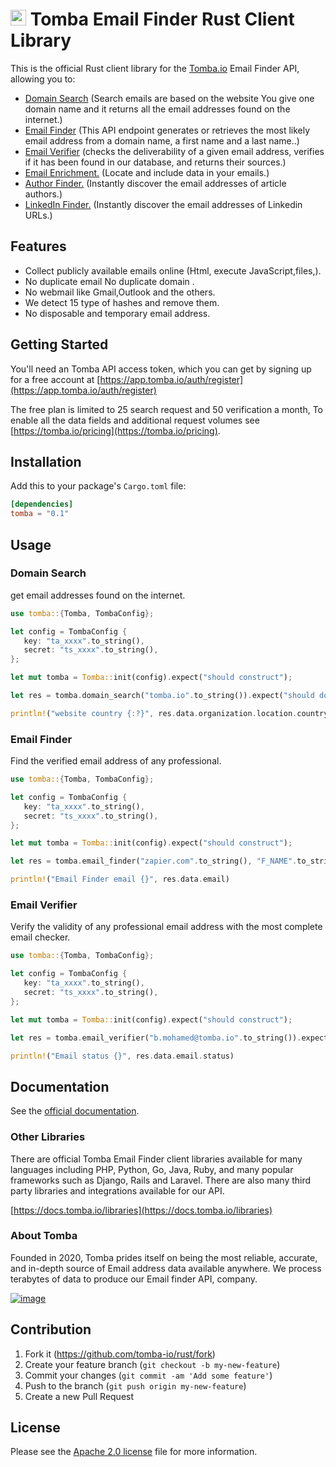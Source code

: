 # [<img src="https://tomba.io/logo.svg" alt="Tomba" width="25"/>](https://tomba.io/) Tomba Email Finder Rust Client Library

This is the official Rust client library for the [Tomba.io](https://tomba.io) Email Finder API,
allowing you to:

- [Domain Search](https://tomba.io/domain-search) (Search emails are based on the website You give one domain name and it returns all the email addresses found on the internet.)
- [Email Finder](https://tomba.io/email-finder) (This API endpoint generates or retrieves the most likely email address from a domain name, a first name and a last name..)
- [Email Verifier](https://tomba.io/email-verifier) (checks the deliverability of a given email address, verifies if it has been found in our database, and returns their sources.)
- [Email Enrichment.](https://tomba.io/enrichment) (Locate and include data in your emails.)
- [Author Finder.](https://tomba.io/author-finder) (Instantly discover the email addresses of article authors.)
- [LinkedIn Finder.](https://tomba.io/linkedin-finder) (Instantly discover the email addresses of Linkedin URLs.)

## Features

- Collect publicly available emails online (Html, execute JavaScript,files,).
- No duplicate email No duplicate domain .
- No webmail like Gmail,Outlook and the others.
- We detect 15 type of hashes and remove them.
- No disposable and temporary email address.

## Getting Started

You'll need an Tomba API access token, which you can get by signing up for a free account at [https://app.tomba.io/auth/register](https://app.tomba.io/auth/register)

The free plan is limited to 25 search request and 50 verification a month, To enable all the data fields and additional request volumes see [https://tomba.io/pricing](https://tomba.io/pricing).

## Installation

Add this to your package's `Cargo.toml` file:

```toml
[dependencies]
tomba = "0.1"
```

## Usage

### Domain Search

get email addresses found on the internet.

```rust
use tomba::{Tomba, TombaConfig};

let config = TombaConfig {
   key: "ta_xxxx".to_string(),
   secret: "ts_xxxx".to_string(),
};

let mut tomba = Tomba::init(config).expect("should construct");

let res = tomba.domain_search("tomba.io".to_string()).expect("should do domain_search ");

println!("website country {:?}", res.data.organization.location.country);
```

### Email Finder

Find the verified email address of any professional.

```rust
use tomba::{Tomba, TombaConfig};

let config = TombaConfig {
   key: "ta_xxxx".to_string(),
   secret: "ts_xxxx".to_string(),
};

let mut tomba = Tomba::init(config).expect("should construct");

let res = tomba.email_finder("zapier.com".to_string(), "F_NAME".to_string(), "L_NAME".to_string()).expect("should do email finder");

println!("Email Finder email {}", res.data.email)
```

### Email Verifier

Verify the validity of any professional email address with the most complete email checker.

```rust
use tomba::{Tomba, TombaConfig};

let config = TombaConfig {
   key: "ta_xxxx".to_string(),
   secret: "ts_xxxx".to_string(),
};

let mut tomba = Tomba::init(config).expect("should construct");

let res = tomba.email_verifier("b.mohamed@tomba.io".to_string()).expect("should do verify");

println!("Email status {}", res.data.email.status)
```

## Documentation

See the [official documentation](https://docs.tomba.io/introduction).

### Other Libraries

There are official Tomba Email Finder client libraries available for many languages including PHP, Python, Go, Java, Ruby, and many popular frameworks such as Django, Rails and Laravel. There are also many third party libraries and integrations available for our API.

[https://docs.tomba.io/libraries](https://docs.tomba.io/libraries)

### About Tomba

Founded in 2020, Tomba prides itself on being the most reliable, accurate, and in-depth source of Email address data available anywhere. We process terabytes of data to produce our Email finder API, company.

[![image](https://avatars.githubusercontent.com/u/67979591?s=200&v=4)](https://tomba.io/)

## Contribution

1. Fork it (<https://github.com/tomba-io/rust/fork>)
2. Create your feature branch (`git checkout -b my-new-feature`)
3. Commit your changes (`git commit -am 'Add some feature'`)
4. Push to the branch (`git push origin my-new-feature`)
5. Create a new Pull Request

## License

Please see the [Apache 2.0 license](http://www.apache.org/licenses/LICENSE-2.0.html) file for more information.
